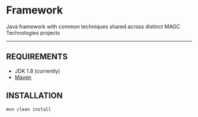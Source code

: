 # Framework

Java framework with common techniques shared across distinct MAGC Technologies projects

---

## REQUIREMENTS

* JDK 1.8 (currently)
* [Maven](https://maven.apache.org/)

## INSTALLATION

```cmd
mvn clean install
```